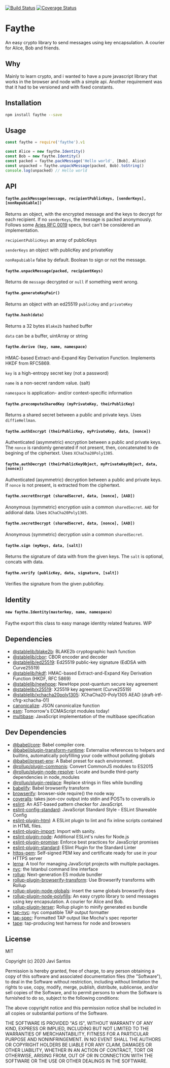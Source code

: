[![Build Status](https://travis-ci.org/javisantos/faythe.svg?branch=master)](https://travis-ci.org/javisantos/faythe) [![Coverage Status](https://coveralls.io/repos/github/javisantos/faythe/badge.svg?branch=master)](https://coveralls.io/github/javisantos/faythe?branch=master)

# Faythe

An easy crypto library to send messages using key encapsulation. A courier for Alice, Bob and friends.

## Why

Mainly to learn crypto, and i wanted to have a pure javascript library that works in the browser and node with a simple api. Another requirement was that it had to be versioned and with fixed constants.

## Installation

```sh
npm install faythe --save
```

## Usage

```js
const faythe = require('faythe').v1

const Alice = new faythe.Identity()
const Bob = new faythe.Identity()
const packed = faythe.packMessage('Hello world', [Bob], Alice)
const unpacked = faythe.unpackMessage(packed, Bob).toString()
console.log(unpacked) // Hello world
```

## API

#### `faythe.packMessage(message, recipientPublicKeys, [senderKeys], [nonRepubiable])`

Returns an object, with the encrypted message and the keys to decrypt for each recipient. If no `senderKeys`, the message is packed anonymously. Follows some [Aries RFC 0019](https://github.com/hyperledger/aries-rfcs/blob/master/features/0019-encryption-envelope/README.md) specs, but can't be considered an implementation. 


`recipientPublicKeys` an array of publicKeys

`senderKeys` an object with publicKey and privateKey

`nonRepubiable` false by default. Boolean to sign or not the message. 


#### `faythe.unpackMessage(packed, recipientKeys)`

Returns de `message` decrypted or `null` if something went wrong.

#### `faythe.generateKeyPair()`

Returns an object with an ed25519 `publicKey` and `privateKey` 

#### `faythe.hash(data)`

Returns a 32 bytes `Blake2b` hashed buffer 

`data` can be a buffer, uintArray or string

#### `faythe.derive (key, name, namespace)`

HMAC-based Extract-and-Expand Key Derivation Function. Implements HKDF from RFC5869.

`key` is a high-entropy secret key (not a password)

`name` is a non-secret random value. (salt)

`namespace` is application- and/or context-specific information

#### `faythe.precomputeSharedKey (myPrivateKey, theirPublicKey)`

Returns a shared secret between a public and private keys. Uses `diffieHellman`.

#### `faythe.authEncrypt (theirPublicKey, myPrivateKey, data, [nonce])`

Authenticated (asymmetric) encryption between a public and private keys. The `nonce` is randomly generated if not present, then, concatenated to de begining of the ciphertext. Uses `XChaCha20Poly1305`.

#### `faythe.authDecrypt (theirPublicKeyObject, myPrivateKeyObject, data, [nonce])`

Authenticated (asymmetric) decryption between a public and private keys. If `nonce` is not present, is extracted from the ciphertext.

#### `faythe.secretEncrypt (sharedSecret, data, [nonce], [AAD])`

Anonymous (symmetric) encryption usin a common `sharedSecret`. `AAD` for addional data. Uses `XChaCha20Poly1305`.

#### `faythe.secretDecrypt (sharedSecret, data, [nonce], [AAD])`

Anonymous (symmetric) decryption usin a common `sharedSecret`.

#### `faythe.sign (myKeys, data, [salt])`

Returns the signature of data with from the given keys. The `salt` is optional, concats with data.

#### `faythe.verify (publicKey, data, signature, [salt])`

Verifies the signature from the given publicKey.

## Identity

#### `new faythe.Identity(masterkey, name, namespace)`

Faythe export this class to easy manage identity related features. WIP


## Dependencies

- [@stablelib/blake2b](https://ghub.io/@stablelib/blake2b): BLAKE2b cryptographic hash function
- [@stablelib/cbor](https://ghub.io/@stablelib/cbor): CBOR encoder and decoder
- [@stablelib/ed25519](https://ghub.io/@stablelib/ed25519): Ed25519 public-key signature (EdDSA with Curve25519)
- [@stablelib/hkdf](https://ghub.io/@stablelib/hkdf): HMAC-based Extract-and-Expand Key Derivation Function (HKDF, RFC 5869)
- [@stablelib/newhope](https://ghub.io/@stablelib/newhope): NewHope post-quantum secure key agreement
- [@stablelib/x25519](https://ghub.io/@stablelib/x25519): X25519 key agreement (Curve25519)
- [@stablelib/xchacha20poly1305](https://ghub.io/@stablelib/xchacha20poly1305): XChaCha20-Poly1305 AEAD (draft-irtf-cfrg-xchacha-01)
- [canonicalize](https://ghub.io/canonicalize): JSON canonicalize function 
- [esm](https://ghub.io/esm): Tomorrow&#39;s ECMAScript modules today!
- [multibase](https://ghub.io/multibase): JavaScript implementation of the multibase specification

## Dev Dependencies

- [@babel/core](https://ghub.io/@babel/core): Babel compiler core.
- [@babel/plugin-transform-runtime](https://ghub.io/@babel/plugin-transform-runtime): Externalise references to helpers and builtins, automatically polyfilling your code without polluting globals
- [@babel/preset-env](https://ghub.io/@babel/preset-env): A Babel preset for each environment.
- [@rollup/plugin-commonjs](https://ghub.io/@rollup/plugin-commonjs): Convert CommonJS modules to ES2015
- [@rollup/plugin-node-resolve](https://ghub.io/@rollup/plugin-node-resolve): Locate and bundle third-party dependencies in node_modules
- [@rollup/plugin-replace](https://ghub.io/@rollup/plugin-replace): Replace strings in files while bundling
- [babelify](https://ghub.io/babelify): Babel browserify transform
- [browserify](https://ghub.io/browserify): browser-side require() the node way
- [coveralls](https://ghub.io/coveralls): takes json-cov output into stdin and POSTs to coveralls.io
- [eslint](https://ghub.io/eslint): An AST-based pattern checker for JavaScript.
- [eslint-config-standard](https://ghub.io/eslint-config-standard): JavaScript Standard Style - ESLint Shareable Config
- [eslint-plugin-html](https://ghub.io/eslint-plugin-html): A ESLint plugin to lint and fix inline scripts contained in HTML files.
- [eslint-plugin-import](https://ghub.io/eslint-plugin-import): Import with sanity.
- [eslint-plugin-node](https://ghub.io/eslint-plugin-node): Additional ESLint&#39;s rules for Node.js
- [eslint-plugin-promise](https://ghub.io/eslint-plugin-promise): Enforce best practices for JavaScript promises
- [eslint-plugin-standard](https://ghub.io/eslint-plugin-standard): ESlint Plugin for the Standard Linter
- [https-pem](https://ghub.io/https-pem): Self-signed PEM key and certificate ready for use in your HTTPS server
- [lerna](https://ghub.io/lerna): A tool for managing JavaScript projects with multiple packages.
- [nyc](https://ghub.io/nyc): the Istanbul command line interface
- [rollup](https://ghub.io/rollup): Next-generation ES module bundler
- [rollup-plugin-browserify-transform](https://ghub.io/rollup-plugin-browserify-transform): Use Browserify transforms with Rollup
- [rollup-plugin-node-globals](https://ghub.io/rollup-plugin-node-globals): insert the same globals browserify does
- [rollup-plugin-node-polyfills](https://ghub.io/rollup-plugin-node-polyfills): An easy crypto library to send messages using key encapsulation. A courier for Alice and Bob.
- [rollup-plugin-terser](https://ghub.io/rollup-plugin-terser): Rollup plugin to minify generated es bundle
- [tap-nyc](https://ghub.io/tap-nyc): nyc compatible TAP output formatter
- [tap-spec](https://ghub.io/tap-spec): Formatted TAP output like Mocha&#39;s spec reporter
- [tape](https://ghub.io/tape): tap-producing test harness for node and browsers

## License

MIT

Copyright (c) 2020 Javi Santos

Permission is hereby granted, free of charge, to any person obtaining a copy
of this software and associated documentation files (the "Software"), to deal
in the Software without restriction, including without limitation the rights
to use, copy, modify, merge, publish, distribute, sublicense, and/or sell
copies of the Software, and to permit persons to whom the Software is
furnished to do so, subject to the following conditions:

The above copyright notice and this permission notice shall be included in all
copies or substantial portions of the Software.

THE SOFTWARE IS PROVIDED "AS IS", WITHOUT WARRANTY OF ANY KIND, EXPRESS OR
IMPLIED, INCLUDING BUT NOT LIMITED TO THE WARRANTIES OF MERCHANTABILITY,
FITNESS FOR A PARTICULAR PURPOSE AND NONINFRINGEMENT. IN NO EVENT SHALL THE
AUTHORS OR COPYRIGHT HOLDERS BE LIABLE FOR ANY CLAIM, DAMAGES OR OTHER
LIABILITY, WHETHER IN AN ACTION OF CONTRACT, TORT OR OTHERWISE, ARISING FROM,
OUT OF OR IN CONNECTION WITH THE SOFTWARE OR THE USE OR OTHER DEALINGS IN THE
SOFTWARE.
